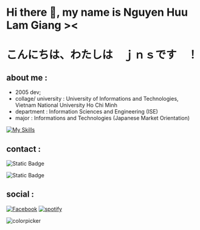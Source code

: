 # Hi there 👋, my name is Nguyen Huu Lam Giang ><
# こんにちは、わたしは　ｊｎｓです　！
## about me :
- 2005 dev;
- collage/ university : University of Informations and Technologies, Vietnam National University Ho Chi Minh
- department : Information Sciences and Engineering (ISE)
- major : Informations and Technologies (Japanese Market Orientation)

[![My Skills](https://skillicons.dev/icons?i=py,java,kotlin,linux,cs,cpp,powershell)](https://skillicons.dev)

## contact :
![Static Badge](https://img.shields.io/badge/discord-jnsss__new-blue)

![Static Badge](https://img.shields.io/badge/email__-giangtemp225%40gmail.com-cyan)


## social :
[![Facebook](https://img.shields.io/badge/Facebook-%231877F2.svg?logo=Facebook&logoColor=white)](https://facebook.com/llcdjns)
[![spotify](https://img.shields.io/badge/Spotify-%231ED760?&style=flat-square&logo=spotify&logoColor=white)](https://open.spotify.com/user/314i44rwsen4axs4kpaolrn52ctq?si=b8450051242a458d)

![colorpicker](https://media.tenor.com/thvZXbONJO4AAAAC/amelia-watson.gif 'Amelia Waston 4life')
<!-- **sillygiang2f5/sillygiang2f5** is a ✨ _special_ ✨ repository because its `README.md` (this file) appears on your GitHub profile. -->

<!-- Here are some ideas to get you started: -->
